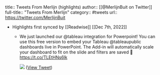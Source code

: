title:: Tweets From Merlijn (highlights)
author:: [[@MerlijnBuit on Twitter]]
full-title:: "Tweets From Merlijn"
category:: #tweets
url:: https://twitter.com/MerlijnBuit

- Highlights first synced by [[Readwise]] [[Dec 7th, 2022]]
	- We just launched our @tableau integration for Powerpoint! You can use this free version to embed your Tableau  @tableaupublic dashboards live in PowerPoint. The Add-in will automatically scale your dashboard to fit on the slide and filters are saved 🤩 https://t.co/TLEtHNs6lk 
	  
	  ![](https://pbs.twimg.com/media/Fgvue1QXgAIZk84.jpg) ([View Tweet](https://twitter.com/MerlijnBuit/status/1588625516911005696))